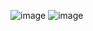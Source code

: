 ![image](https://github.com/user-attachments/assets/645ca56e-c848-4a06-a133-f04e11c00954)
![image](https://github.com/user-attachments/assets/48305587-8d1a-4540-b192-a6f2f158001e)
